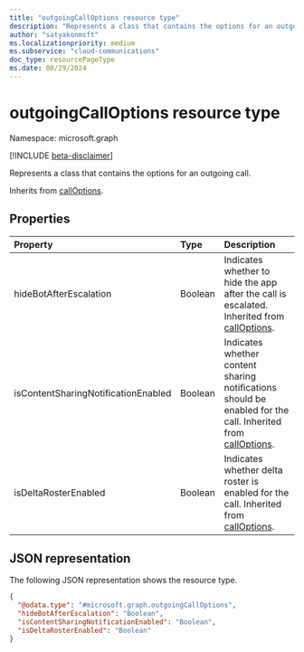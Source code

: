 ```yaml
---
title: "outgoingCallOptions resource type"
description: "Represents a class that contains the options for an outgoing call."
author: "satyakonmsft"
ms.localizationpriority: medium
ms.subservice: "cloud-communications"
doc_type: resourcePageType
ms.date: 08/29/2024
---
```


# outgoingCallOptions resource type

Namespace: microsoft.graph

[!INCLUDE [beta-disclaimer](../../includes/beta-disclaimer.md)]

Represents a class that contains the options for an outgoing call.

Inherits from [callOptions](calloptions.md).

## Properties

| Property                            | Type    | Description                                                                                                                   |
|:------------------------------------|:--------|:------------------------------------------------------------------------------------------------------------------------------|
| hideBotAfterEscalation              | Boolean | Indicates whether to hide the app after the call is escalated. Inherited from [callOptions](calloptions.md).                  |
| isContentSharingNotificationEnabled | Boolean | Indicates whether content sharing notifications should be enabled for the call. Inherited from [callOptions](calloptions.md). |
| isDeltaRosterEnabled                | Boolean | Indicates whether delta roster is enabled for the call. Inherited from [callOptions](calloptions.md).                         |

## JSON representation

The following JSON representation shows the resource type.
<!-- {
  "blockType": "resource",
  "@odata.type": "microsoft.graph.outgoingCallOptions"
}
-->
``` json
{
  "@odata.type": "#microsoft.graph.outgoingCallOptions",
  "hideBotAfterEscalation": "Boolean",
  "isContentSharingNotificationEnabled": "Boolean",
  "isDeltaRosterEnabled": "Boolean"
}
```
